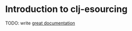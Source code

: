 # Introduction to clj-esourcing

TODO: write [great documentation](http://jacobian.org/writing/what-to-write/)

